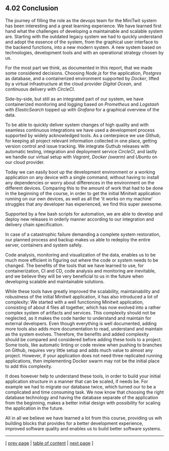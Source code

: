 ## 4.02 Conclusion

The journey of filling the role as the devops team for the MiniTwit system has been interesting and a great learning experience. We have learned first hand what the challenges of developing a maintainable and scalable system are. Starting with the outdated legacy system we had to quickly understand and adopt the essence of the system, from the graphical user interface to the backend functions, into a new modern system. A new system based on technologies, development tools and with an operational strategy chosen by us.

For the most part we think, as documented in this report, that we made some considered decisions. Choosing *Node.js* for the application, *Postgres* as database, and a containerized environment supported by *Docker*, lifted by a virtual infrastructure at the cloud provider *Digital Ocean*, and continuous delivery with *CircleCI*.

Side-by-side, but still as an integrated part of our system, we have containerized monitoring and logging based on *Prometheus* and *Logstash* with *ElasticSearch* topped up with *Grafana* for a graphical overview of the data.

To be able to quickly deliver system changes of high quality and with seamless continuous integrations we have used a development process supported by widely acknowledged tools. As a centerpiece we use *Github*, for keeping all project relevant information collected in one place, getting version control and issue tracking. We integrate Guthub releases with automatic testing, integration and deployment service *CircleCI*, and lastly we handle our virtual setup with *Vagrant*, *Docker (swarm)* and *Ubuntu* on our cloud provider.

Today we can easily boot up the development environment or a working application on any device with a single command, without having to install any dependencies or worry about differences in the environment on the different devices. Comparing this to the amount of work that had to be done in the beginning of the course, in order to get the initial Minitwit application running on our own devices, as well as all the 'it works on my machine' struggles that any developer has experienced, we find this super awesome.

Supported by a few bash scripts for automation, we are able to develop and deploy new releases in orderly manner according to our integration and delivery chain specification.

In case of a catastrophic failure demanding a complete system restoration, our planned process and backup makes us able to redeploy the entire server, containers and system safely.

Code analysis, monitoring and visualization of the data, enables us to be much more efficient in figuring out where the code or system needs to be changed. The benefits of the tools that we have learned to use, for containerization, CI and CD, code analysis and monitoring are inevitable, and we believe they will be very beneficial to us in the future when developing scalable and maintainable solutions.

While these tools have greatly improved the scalability, maintainability and robustness of the initial Minitwit application, it has also introduced a lot of complexity: We started with a well functioning Minitwit application, consisting of about 4 files all together, which has now evolved into a rather complex system of artifacts and services. This complexity should not be neglected, as it makes the code harder to understand and maintain for external developers. Even though everything is well documented, adding more tools also adds more documentation to read, understand and maintain as the system evolves. Therefore, the benefits and added complexity should be compared and considered before adding these tools to a project. Some tools, like automatic linting or code review when pushing to branches on Github, requires very little setup and adds much value to almost any project. However, if your application does not need three replicated running applications, then implementing Docker swarm may not be the initial place to add this complexity.

It does however help to understand these tools, in order to build your initial application structure in a manner that can be scaled, if needs be. For example we had to migrate our database twice, which turned our to be a complicated and time consuming task. We now know that choosing the right database technology and having the database separate of the application from the beginning, makes a better initial design with possibility for scaling the application in the future.

All in all we believe we have learned a lot from this course, providing us wih building blocks that provides for a better development experience, improved software quality and enables us to build better software systems.

---
[ [prev page](../chapters/401_current_system_state.md) | [table of content](../table_of_content.md) | [next page](../chapters/500_appendices.md) ]